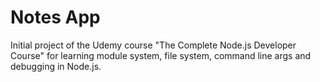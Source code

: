 # Notes App
Initial project of the Udemy course "The Complete Node.js Developer Course" for learning module system, file system, command line args and debugging in Node.js.
